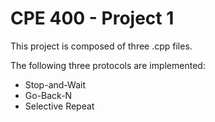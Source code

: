 CPE 400 - Project 1
===================

This project is composed of three .cpp files.

The following three protocols are implemented:
* Stop-and-Wait
* Go-Back-N
* Selective Repeat 
